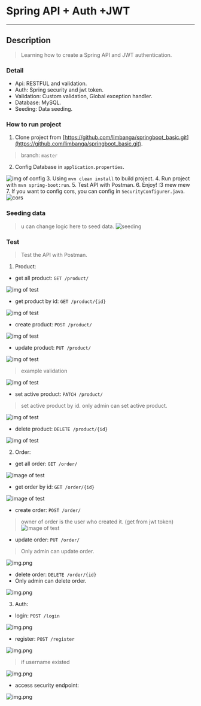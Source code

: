 # Spring API + Auth +JWT

---
## Description
> Learning how to create a Spring API and JWT authentication.
### Detail
- Api: RESTFUL and validation.
- Auth: Spring security and jwt token.
- Validation: Custom validation, Global exception handler.
- Database: MySQL.
- Seeding: Data seeding.

### How to run project
1. Clone project from [https://github.com/limbanga/springboot_basic.git](https://github.com/limbanga/springboot_basic.git).
> branch: `master`
2. Config Database in `application.properties`.

![img of config](previews/config.png)
3. Using `mvn clean install` to build project.
4. Run project with `mvn spring-boot:run`.
5. Test API with Postman.
6. Enjoy! :3 mew mew
7. If you want to config cors, you can config in `SecurityConfigurer.java`.
![cors](previews/cors.png)
### Seeding data 
> u can change logic here to seed data.
![seeding](previews/seeding.png)
### Test

> Test the API with Postman.
1. Product:
- get all product: `GET /product/`

![img of test](previews/product_get_all.png)

- get product by id: `GET /product/{id}`

![img of test](previews/product_get_by_id.png)

- create product: `POST /product/`

![img of test](previews/product_create.png)

- update product: `PUT /product/`

![img of test](previews/product_update.png)
> example validation
>
![img of test](previews/product_update_validation.png)

- set active product: `PATCH /product/`
> set active product by id. only admin can set active product. 

![img of test](previews/product_patch.png)

- delete product: `DELETE /product/{id}`

![img of test](previews/product_delete.png)

2. Order:
- get all order: `GET /order/`

![image of test](previews/order_get_all.png)

- get order by id: `GET /order/{id}`

![image of test](previews/order_get_by_id.png)

- create order: `POST /order/`
> owner of order is the user who created it. (get from jwt token)
![image of test](previews/order_create.png)

- update order: `PUT /order/`
> Only admin can update order.
> 
![img.png](previews/order_update.png)

- delete order: `DELETE /order/{id}`
- Only admin can delete order.

![img.png](previews/order_delete.png)

3. Auth:
- login: `POST /login`

![img.png](previews/login.png)

- register: `POST /register`

![img.png](previews/register.png)
> if username existed
> 
![img.png](previews/register_existed.png)

- access security endpoint:

![img.png](previews/access_secure.png)

